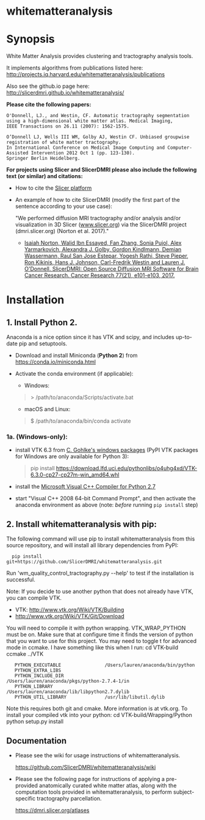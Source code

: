 whitematteranalysis
===================

# Synopsis
White Matter Analysis provides clustering and tractography analysis tools.

It implements algorithms from publications listed here:
http://projects.iq.harvard.edu/whitematteranalysis/publications

Also see the github.io page here:
http://slicerdmri.github.io/whitematteranalysis/

**Please cite the following papers:**

    O'Donnell, LJ., and Westin, CF. Automatic tractography segmentation
    using a high-dimensional white matter atlas. Medical Imaging,
    IEEE Transactions on 26.11 (2007): 1562-1575.

    O’Donnell LJ, Wells III WM, Golby AJ, Westin CF. Unbiased groupwise registration of white matter tractography.
    In International Conference on Medical Image Computing and Computer-Assisted Intervention 2012 Oct 1 (pp. 123-130).
    Springer Berlin Heidelberg.

**For projects using Slicer and SlicerDMRI please also include the following text (or similar) and citations:**

* How to cite the [Slicer platform](http://wiki.slicer.org/slicerWiki/index.php/CitingSlicer)
* An example of how to cite SlicerDMRI (modify the first part of the sentence according to your use case):

    "We performed diffusion MRI tractography and/or analysis and/or visualization in 3D Slicer (www.slicer.org) via the SlicerDMRI project (dmri.slicer.org) (Norton et al. 2017)."
    
    - [Isaiah Norton, Walid Ibn Essayed, Fan Zhang, Sonia Pujol, Alex Yarmarkovich, Alexandra J. Golby, Gordon Kindlmann, Demian Wassermann, Raul San Jose Estepar, Yogesh Rathi, Steve Pieper, Ron Kikinis, Hans J. Johnson, Carl-Fredrik Westin and Lauren J. O'Donnell. SlicerDMRI: Open Source Diffusion MRI Software for Brain Cancer Research. Cancer Research 77(21), e101-e103, 2017.](http://cancerres.aacrjournals.org/content/77/21/e101)

# Installation
## 1. Install Python 2. 
Anaconda is a nice option since it has VTK and scipy, and includes up-to-date pip and setuptools.

  - Download and install Miniconda (**Python 2**) from https://conda.io/miniconda.html
  
  - Activate the conda environment (if applicable):
      
      - Windows:
      
      > \> /path/to/anaconda/Scripts/activate.bat
      
      - macOS and Linux:
      
      > $ /path/to/anaconda/bin/conda activate

### 1a. (Windows-only):

  - install VTK 6.3 from [C. Gohlke's windows packages](https://www.lfd.uci.edu/~gohlke/pythonlibs/#vtk) (PyPI VTK packages for Windows are only available for Python 3):

    > pip install https://download.lfd.uci.edu/pythonlibs/o4uhg4xd/VTK-6.3.0-cp27-cp27m-win_amd64.whl
   
  - install the [Microsoft Visual C++ Compiler for Python 2.7](https://www.microsoft.com/en-us/download/details.aspx?id=44266)
  
  - start "Visual C++ 2008 64-bit Command Prompt", and then activate the anaconda environment as above (note: *before* running `pip install` step)

## 2. Install whitematteranalysis with pip:

The following command will use pip to install whitematteranalysis from this source repository, and will install all library dependencies from PyPI:

      pip install git+https://github.com/SlicerDMRI/whitematteranalysis.git

Run 'wm_quality_control_tractography.py --help' to test if the installation is successful.

Note: If you decide to use another python that does not already have VTK, you can compile VTK.
* VTK: http://www.vtk.org/Wiki/VTK/Building
* http://www.vtk.org/Wiki/VTK/Git/Download

You will need to compile it with python wrapping. VTK_WRAP_PYTHON must be on.
Make sure that at configure time it finds the version of python that you want to use for this project. You may need to toggle t for advanced mode in ccmake. I have something like this when I run:
     cd VTK-build
     ccmake ../VTK

       PYTHON_EXECUTABLE                /Users/lauren/anaconda/bin/python            
       PYTHON_EXTRA_LIBS                                                             
       PYTHON_INCLUDE_DIR               /Users/lauren/anaconda/pkgs/python-2.7.4-1/in
       PYTHON_LIBRARY                   /Users/lauren/anaconda/lib/libpython2.7.dylib
       PYTHON_UTIL_LIBRARY              /usr/lib/libutil.dylib   

Note this requires both git and cmake. More information is at vtk.org.
To install your compiled vtk into your python:
     cd VTK-build/Wrapping/Python
     python setup.py install

## Documentation
* Please see the wiki for usage instructions of whitematteranalysis.

    https://github.com/SlicerDMRI/whitematteranalysis/wiki

* Please see the following page for instructions of applying a pre-provided anatomically curated white matter atlas, along with the computation tools provided in whitematteranalysis, to perform subject-specific tractography parcellation. 

    https://dmri.slicer.org/atlases


